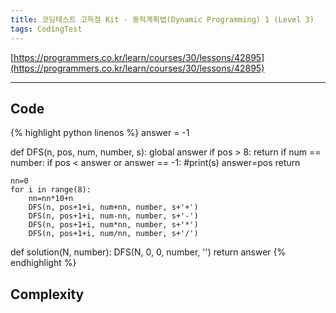```yaml
---
title: 코딩테스트 고득점 Kit - 동적계획법(Dynamic Programming) 1 (Level 3)
tags: CodingTest
---
```


[https://programmers.co.kr/learn/courses/30/lessons/42895](https://programmers.co.kr/learn/courses/30/lessons/42895)

<!--more-->

---

## Code
{% highlight python linenos %}
answer = -1

def DFS(n, pos, num, number, s):
    global answer
    if pos > 8:
        return
    if num == number:
        if pos < answer or answer == -1:
            #print(s)
            answer=pos
        return

    nn=0
    for i in range(8):
        nn=nn*10+n
        DFS(n, pos+1+i, num+nn, number, s+'+')
        DFS(n, pos+1+i, num-nn, number, s+'-')
        DFS(n, pos+1+i, num*nn, number, s+'*')
        DFS(n, pos+1+i, num/nn, number, s+'/')

def solution(N, number):
    DFS(N, 0, 0, number, '')
    return answer
{% endhighlight %}


## Complexity

